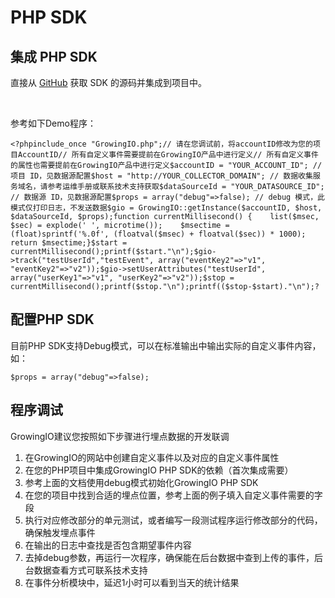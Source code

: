# PHP SDK

## 集成 PHP SDK

直接从 [GitHub](https://github.com/growingio/growingio-php-sdk/tree/op) 获取 SDK 的源码并集成到项目中。

​

参考如下Demo程序：

```text
<?php​include_once "GrowingIO.php";​// 请在您调试前，将accountID修改为您的项目AccountID// 所有自定义事件需要提前在GrowingIO产品中进行定义// 所有自定义事件的属性也需要提前在GrowingIO产品中进行定义​$accountID = "YOUR_ACCOUNT_ID"; // 项目 ID，见数据源配置$host = "http://YOUR_COLLECTOR_DOMAIN"; // 数据收集服务域名，请参考运维手册或联系技术支持获取$dataSourceId = "YOUR_DATASOURCE_ID"; // 数据源 ID，见数据源配置$props = array("debug"=>false); // debug 模式，此模式仅打印日志，不发送数据​$gio = GrowingIO::getInstance($accountID, $host, $dataSourceId, $props);​function currentMillisecond() {    list($msec, $sec) = explode(' ', microtime());    $msectime = (float)sprintf('%.0f', (floatval($msec) + floatval($sec)) * 1000);    return $msectime;}​$start = currentMillisecond();printf($start."\n");$gio->track("testUserId","testEvent", array("eventKey2"=>"v1", "eventKey2"=>"v2"));$gio->setUserAttributes("testUserId", array("userKey1"=>"v1", "userKey2"=>"v2"));$stop = currentMillisecond();printf($stop."\n");printf(($stop-$start)."\n");?
```

## 配置PHP SDK <a id="pei-zhi-php-sdk"></a>

目前PHP SDK支持Debug模式，可以在标准输出中输出实际的自定义事件内容，如：

```text
$props = array("debug"=>false);
```

## 程序调试 <a id="cheng-xu-tiao-shi"></a>

GrowingIO建议您按照如下步骤进行埋点数据的开发联调

1. 在GrowingIO的网站中创建自定义事件以及对应的自定义事件属性
2. 在您的PHP项目中集成GrowingIO PHP SDK的依赖（首次集成需要）
3. 参考上面的文档使用debug模式初始化GrowingIO PHP SDK
4. 在您的项目中找到合适的埋点位置，参考上面的例子填入自定义事件需要的字段
5. 执行对应修改部分的单元测试，或者编写一段测试程序运行修改部分的代码，确保触发埋点事件
6. 在输出的日志中查找是否包含期望事件内容
7. 去掉debug参数，再运行一次程序，确保能在后台数据中查到上传的事件，后台数据查看方式可联系技术支持
8. 在事件分析模块中，延迟1小时可以看到当天的统计结果

